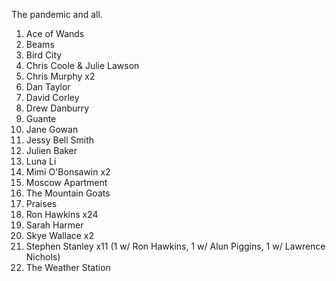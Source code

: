 The pandemic and all.

1. Ace of Wands
1. Beams
1. Bird City
1. Chris Coole & Julie Lawson
1. Chris Murphy x2
1. Dan Taylor
1. David Corley
1. Drew Danburry
1. Guante
1. Jane Gowan
1. Jessy Bell Smith
1. Julien Baker
1. Luna Li
1. Mimi O'Bonsawin x2
1. Moscow Apartment
1. The Mountain Goats
1. Praises
1. Ron Hawkins x24
1. Sarah Harmer
1. Skye Wallace x2
1. Stephen Stanley x11 (1 w/ Ron Hawkins, 1 w/ Alun Piggins, 1 w/ Lawrence Nichols)
1. The Weather Station